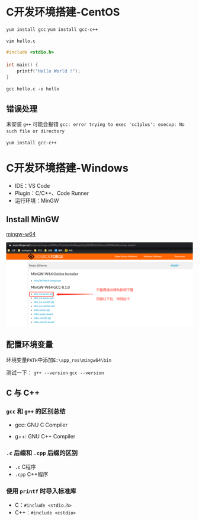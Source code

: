 # C开发环境搭建-CentOS

`yum install gcc`
`yum install gcc-c++`

`vim hello.c`

```c
#include <stdio.h>

int main() {
    printf("Hello World !");
}
```

`gcc hello.c -o hello`

## 错误处理

未安装 `g++` 可能会报错 `gcc: error trying to exec 'cc1plus': execvp: No such file or directory`

`yum install gcc-c++`


# C开发环境搭建-Windows
- IDE：VS Code
- Plugin：C/C++、Code Runner
- 运行环境：MinGW

## Install MinGW

[mingw-w64](https://sourceforge.net/projects/mingw-w64/files/Toolchains%20targetting%20Win64/Personal%20Builds/mingw-builds/)

![下载MinGW示意图](mingw_install.png)

## 配置环境变量

环境变量`PATH`中添加`E:\app_res\mingw64\bin`

测试一下：
`g++ --version`
`gcc --version`

## C 与 C++
### `gcc` 和 `g++` 的区别总结

- gcc: GNU C Compiler

- g++: GNU C++ Compiler

### `.c` 后缀和 `.cpp` 后缀的区别

- `.c` C程序
- `.cpp` C++程序

### 使用 `printf` 时导入标准库

- C：`#include <stdio.h>`
- C++：`#include <cstdio>`